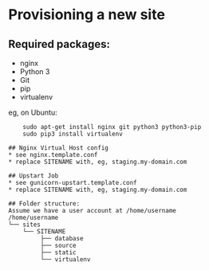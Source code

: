 Provisioning a new site
=======================

## Required packages:
* nginx
* Python 3
* Git
* pip
* virtualenv

eg, on Ubuntu:

        sudo apt-get install nginx git python3 python3-pip
        sudo pip3 install virtualenv

    ## Nginx Virtual Host config
    * see nginx.template.conf
    * replace SITENAME with, eg, staging.my-domain.com

    ## Upstart Job
    * see gunicorn-upstart.template.conf
    * replace SITENAME with, eg, staging.my-domain.com

    ## Folder structure:
    Assume we have a user account at /home/username
    /home/username
    └── sites
        └── SITENAME
             ├── database
             ├── source
             ├── static
             └── virtualenv
